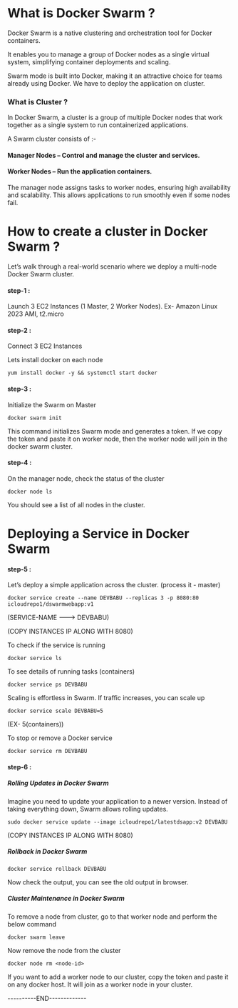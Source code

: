 # What is Docker Swarm ?

Docker Swarm is a native clustering and orchestration tool for Docker containers. 

It enables you to manage a group of Docker nodes as a single virtual system, simplifying container deployments and scaling. 

Swarm mode is built into Docker, making it an attractive choice for teams already using Docker. We have to deploy the application on cluster.


### What is Cluster ?


In Docker Swarm, a cluster is a group of multiple Docker nodes that work together as a single system to run containerized applications.

A Swarm cluster consists of :-

#### Manager Nodes – Control and manage the cluster and services.

#### Worker Nodes – Run the application containers.

The manager node assigns tasks to worker nodes, ensuring high availability and scalability. This allows applications to run smoothly even if some nodes fail.


# How to create a cluster in Docker Swarm ?


Let’s walk through a real-world scenario where we deploy a multi-node Docker Swarm cluster.

#### step-1 :

Launch 3 EC2 Instances (1 Master, 2 Worker Nodes). Ex- Amazon Linux 2023 AMI, t2.micro


#### step-2 :

Connect 3 EC2 Instances

Lets install docker on each node

```
yum install docker -y && systemctl start docker
```


#### step-3 :

Initialize the Swarm on Master

```
docker swarm init
```


This command initializes Swarm mode and generates a token. If we copy the token and paste it on worker node, then the worker node will join in the docker swarm cluster.


#### step-4 :

On the manager node, check the status of the cluster

```
docker node ls
```


You should see a list of all nodes in the cluster.


# Deploying a Service in Docker Swarm


#### step-5 :

Let’s deploy a simple application across the cluster. (process it - master)

```
docker service create --name DEVBABU --replicas 3 -p 8080:80 icloudrepo1/dswarmwebapp:v1
```

(SERVICE-NAME ---> DEVBABU)

(COPY INSTANCES IP ALONG WITH 8080)


To check if the service is running

```
docker service ls
```


To see details of running tasks (containers)

```
docker service ps DEVBABU
```


Scaling is effortless in Swarm. If traffic increases, you can scale up


```
docker service scale DEVBABU=5
```

(EX- 5(containers))



To stop or remove a Docker service

```
docker service rm DEVBABU
```


#### step-6 :


##### Rolling Updates in Docker Swarm

Imagine you need to update your application to a newer version. Instead of taking everything down, Swarm allows rolling updates.

```
sudo docker service update --image icloudrepo1/latestdsapp:v2 DEVBABU
```


(COPY INSTANCES IP ALONG WITH 8080)


##### Rollback in Docker Swarm

```
docker service rollback DEVBABU
```


Now check the output, you can see the old output in browser.


##### Cluster Maintenance in Docker Swarm


To remove a node from cluster, go to that worker node and perform the below command

```
docker swarm leave
```


Now remove the node from the cluster

```
docker node rm <node-id>
```


If you want to add a worker node to our cluster, copy the token and paste it on any docker host. It will join as a worker node in your cluster.



----------END-------------

